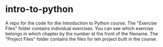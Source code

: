 # intro-to-python
A repo for the code for the Introduction to Python course. The "Exercise Files" folder contains individual exercises. You can see which exercise belongs in which chapter by the number at the front of the filename. The "Project Files" folder contains the files for teh project built in the course.

